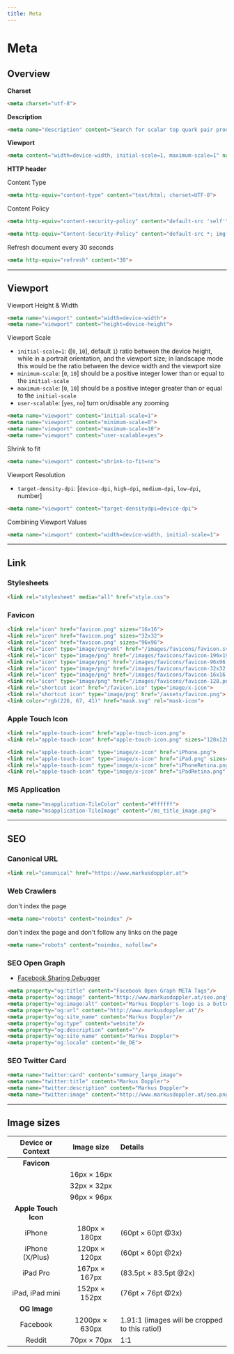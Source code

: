 ```yaml
---
title: Meta
---
```


# Meta


<section>

## Overview


**Charset**
```html
<meta charset="utf-8">
```

**Description**
```html
<meta name="description" content="Search for scalar top quark pair production in the dilepton final state at 13 TeV in the full Run2 dataset">
```

**Viewport**
```html
<meta content="width=device-width, initial-scale=1, maximum-scale=1" name="viewport">
```

**HTTP header**

Content Type
```html
<meta http-equiv="content-type" content="text/html; charset=UTF-8">
```

Content Policy
```html
<meta http-equiv="content-security-policy" content="default-src 'self'">

<meta http-equiv="Content-Security-Policy" content="default-src *; img-src * 'self' data: https: http:; script-src 'self' 'unsafe-inline' 'unsafe-eval' *; style-src  'self' 'unsafe-inline' *">
```

Refresh document every 30 seconds
```html
<meta http-equiv="refresh" content="30">
```

</section>

---


<section>

## Viewport

Viewport Height & Width

```html
<meta name="viewport" content="width=device-width">
<meta name="viewport" content="height=device-height">
```

Viewport Scale
* `initial-scale=1`: ([`0`, `10`], default `1`) ratio between the device height, while in a portrait orientation, and the viewport size; in landscape mode this would be the ratio between the device width and the viewport size
* `minimum-scale`: [`0`, `10`] should be a positive integer lower than or equal to the `initial-scale`
* `maximum-scale`: [`0`, `10`] should be a positive integer greater than or equal to the `initial-scale`
* `user-scalable`: [`yes`, `no`] turn on/disable any zooming

```html
<meta name="viewport" content="initial-scale=1">
<meta name="viewport" content="minimum-scale=0">
<meta name="viewport" content="maximum-scale=10">
<meta name="viewport" content="user-scalable=yes">
```

Shrink to fit
```html
<meta name="viewport" content="shrink-to-fit=no">
```


Viewport Resolution
* `target-density-dpi`: [`device-dpi`, `high-dpi`, `medium-dpi`, `low-dpi`, number]

```html
<meta name="viewport" content="target-densitydpi=device-dpi">
```


Combining Viewport Values

```html
<meta name="viewport" content="width=device-width, initial-scale=1">
```

</section>

---

<section>

## Link

### Stylesheets
```html
<link rel="stylesheet" media="all" href="style.css">
```


### Favicon
```html
<link rel="icon" href="favicon.png" sizes="16x16">
<link rel="icon" href="favicon.png" sizes="32x32">
<link rel="icon" href="favicon.png" sizes="96x96">
<link rel="icon" type="image/svg+xml" href="/images/favicons/favicon.svg" sizes="any">
<link rel="icon" type="image/png" href="/images/favicons/favicon-196x196.png" sizes="196x196">
<link rel="icon" type="image/png" href="/images/favicons/favicon-96x96.png" sizes="96x96">
<link rel="icon" type="image/png" href="/images/favicons/favicon-32x32.png" sizes="32x32">
<link rel="icon" type="image/png" href="/images/favicons/favicon-16x16.png" sizes="16x16">
<link rel="icon" type="image/png" href="/images/favicons/favicon-128.png" sizes="128x128">
<link rel="shortcut icon" href="/favicon.ico" type="image/x-icon">
<link rel="shortcut icon" type="image/png" href="/assets/favicon.png">
<link color="rgb(226, 67, 41)" href="mask.svg" rel="mask-icon">
```


### Apple Touch Icon
```html
<link rel="apple-touch-icon" href="apple-touch-icon.png">
<link rel="apple-touch-icon" href="apple-touch-icon.png" sizes="128x128">

<link rel="apple-touch-icon" type="image/x-icon" href="iPhone.png">
<link rel="apple-touch-icon" type="image/x-icon" href="iPad.png" sizes="76x76">
<link rel="apple-touch-icon" type="image/x-icon" href="iPhoneRetina.png" sizes="120x120">
<link rel="apple-touch-icon" type="image/x-icon" href="iPadRetina.png" sizes="152x152">
```

### MS Application
```html
<meta name="msapplication-TileColor" content="#ffffff">
<meta name="msapplication-TileImage" content="/ms_title_image.png">
```

</section>

---

<section>

## SEO

### Canonical URL
```html
<link rel="canonical" href="https://www.markusdoppler.at">
```

### Web Crawlers

don't index the page
```html
<meta name="robots" content="noindex" />
```

don't index the page and don't follow any links on the page
```html
<meta name="robots" content="noindex, nofollow">
```


### SEO Open Graph
* [Facebook Sharing Debugger](https://developers.facebook.com/tools/debug/sharing/)

```html
<meta property="og:title" content="Facebook Open Graph META Tags"/>
<meta property="og:image" content="http://www.markusdoppler.at/seo.png"/>
<meta property="og:image:alt" content="Markus Doppler's logo is a butterfly.">
<meta property="og:url" content="http://www.markusdoppler.at"/>
<meta property="og:site_name" content="Markus Doppler"/>
<meta property="og:type" content="website"/>
<meta property="og:description" content=""/>
<meta property="og:site_name" content="Markus Doppler">
<meta property="og:locale" content="de_DE">
```

### SEO Twitter Card

```html
<meta name="twitter:card" content="summary_large_image">
<meta name="twitter:title" content="Markus Doppler">
<meta name="twitter:description" content="Markus Doppler">
<meta name="twitter:image" content="http://www.markusdoppler.at/seo.png">
```

</section>

---

<section>

## Image sizes

|      Device or Context      |    Image size    |          Details          |
|:---------------------------:|:----------------:|:--------------------------|
| **Favicon**           	    |                  |                           |
|                             | 16px × 16px      |                           |
|                             | 32px × 32px      |                           |
|                             | 96px × 96px      |                           |
| **Apple Touch Icon**        |                  |                           |
| iPhone	                    | 180px × 180px    | (60pt × 60pt @3x)         |
| iPhone (X/Plus)	            | 120px × 120px    | (60pt × 60pt @2x)         |
| iPad Pro	                  | 167px × 167px    | (83.5pt × 83.5pt @2x)     |
| iPad, iPad mini	            | 152px × 152px    | (76pt × 76pt @2x)         |
| **OG Image**         	      |                  |                           |
| Facebook                    | 1200px × 630px   | 1.91:1 (images will be cropped to this ratio!) |
| Reddit                      | 70px × 70px      | 1:1                       |


</section>